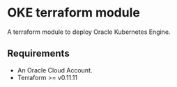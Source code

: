 # OKE terraform module

A terraform module to deploy Oracle Kubernetes Engine.

## Requirements

- An Oracle Cloud Account.
- Terraform >= v0.11.11

